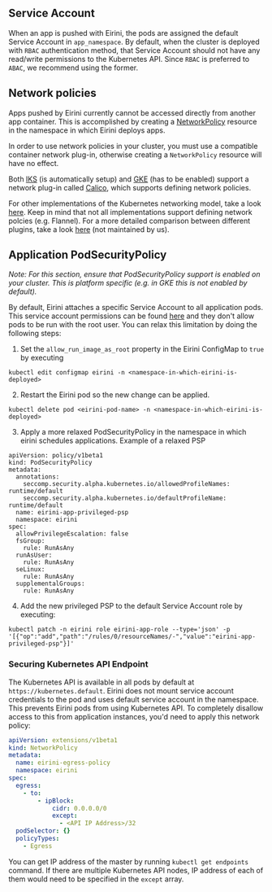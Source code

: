 ## Service Account

When an app is pushed with Eirini, the pods are assigned the default Service Account in `app_namespace`. By default, when the cluster is deployed with `RBAC` authentication method, that Service Account should not have any read/write permissions to the Kubernetes API. Since `RBAC` is preferred to `ABAC`, we recommend using the former.

## Network policies

Apps pushed by Eirini currently cannot be accessed directly from another app container. This is accomplished by creating a [NetworkPolicy](https://kubernetes.io/docs/concepts/services-networking/network-policies/) resource in the namespace in which Eirini deploys apps.

In order to use network policies in your cluster, you must use a compatible container network plug-in, otherwise creating a `NetworkPolicy` resource will have no effect.

Both [IKS](https://cloud.ibm.com/docs/containers?topic=containers-network_policies) (is automatically setup) and [GKE](https://cloud.google.com/kubernetes-engine/docs/how-to/network-policy#enabling_network_policy_enforcement) (has to be enabled) support a network plug-in called [Calico](https://www.projectcalico.org/), which supports defining network policies.

For other implementations of the Kubernetes networking model, take a look [here](https://kubernetes.io/docs/concepts/cluster-administration/networking/#how-to-implement-the-kubernetes-networking-model). Keep in mind that not all implementations support defining network polcies (e.g. Flannel). For a more detailed comparison between different plugins, take a look [here](https://docs.google.com/spreadsheets/d/1qCOlor16Wp5mHd6MQxB5gUEQILnijyDLIExEpqmee2k/edit#gid=0) (not maintained by us).

## Application PodSecurityPolicy

_Note: For this section, ensure that PodSecurityPolicy support is enabled on your cluster. This is platform specific (e.g. in GKE this is not enabled by default)._

By default, Eirini attaches a specific Service Account to all application pods. This service account permissions can be found [here](../helm/eirini/templates/app-pod-security-policy.yaml) and they don't allow pods to be run with the root user. You can relax this limitation by doing the following steps:

1. Set the `allow_run_image_as_root` property in the Eirini ConfigMap to `true` by executing

```
kubectl edit configmap eirini -n <namespace-in-which-eirini-is-deployed>
```

2. Restart the Eirini pod so the new change can be applied.

```
kubectl delete pod <eirini-pod-name> -n <namespace-in-which-eirini-is-deployed>
```

3. Apply a more relaxed PodSecurityPolicy in the namespace in which eirini schedules applications.
   Example of a relaxed PSP

```
apiVersion: policy/v1beta1
kind: PodSecurityPolicy
metadata:
  annotations:
    seccomp.security.alpha.kubernetes.io/allowedProfileNames: runtime/default
    seccomp.security.alpha.kubernetes.io/defaultProfileName: runtime/default
  name: eirini-app-privileged-psp
  namespace: eirini
spec:
  allowPrivilegeEscalation: false
  fsGroup:
    rule: RunAsAny
  runAsUser:
    rule: RunAsAny
  seLinux:
    rule: RunAsAny
  supplementalGroups:
    rule: RunAsAny
```

4. Add the new privileged PSP to the default Service Account role by executing:

```
kubectl patch -n eirini role eirini-app-role --type='json' -p '[{"op":"add","path":"/rules/0/resourceNames/-","value":"eirini-app-privileged-psp"}]'
```

### Securing Kubernetes API Endpoint

The Kubernetes API is available in all pods by default at `https://kubernetes.default`. Eirini does not mount
service account credentials to the pod and uses default service account in the namespace. This prevents Eirini pods from using Kubernetes API.
To completely disallow access to this from application instances, you'd need to apply this network policy:

```yaml
apiVersion: extensions/v1beta1
kind: NetworkPolicy
metadata:
  name: eirini-egress-policy
  namespace: eirini
spec:
  egress:
    - to:
        - ipBlock:
            cidr: 0.0.0.0/0
            except:
              - <API IP Address>/32
  podSelector: {}
  policyTypes:
    - Egress
```

You can get IP address of the master by running `kubectl get endpoints` command. If there are multiple Kubernetes API nodes, IP address
of each of them would need to be specified in the `except` array.
